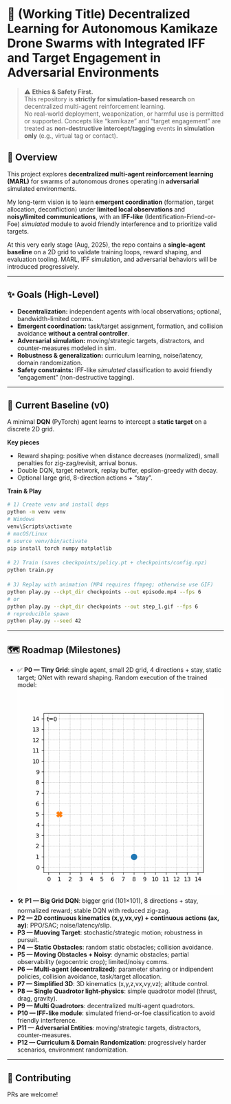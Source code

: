 # 🚀 (Working Title) Decentralized Learning for Autonomous Kamikaze Drone Swarms with Integrated IFF and Target Engagement in Adversarial Environments

> ⚠️ **Ethics & Safety First.**  
> This repository is **strictly for simulation-based research** on decentralized multi-agent reinforcement learning.  
> No real-world deployment, weaponization, or harmful use is permitted or supported. Concepts like “kamikaze” and “target engagement” are treated as **non-destructive intercept/tagging** events **in simulation only** (e.g., virtual tag or contact).

## 📌 Overview
This project explores **decentralized multi-agent reinforcement learning (MARL)** for swarms of autonomous drones operating in **adversarial** simulated environments.  

My long-term vision is to learn **emergent coordination** (formation, target allocation, deconfliction) under **limited local observations** and **noisy/limited communications**, with an **IFF-like** (Identification-Friend-or-Foe) *simulated* module to avoid friendly interference and to prioritize valid targets.

At this very early stage (Aug, 2025), the repo contains a **single-agent baseline** on a 2D grid to validate training loops, reward shaping, and evaluation tooling. MARL, IFF simulation, and adversarial behaviors will be introduced progressively.

---

## ✨ Goals (High-Level)
- **Decentralization:** independent agents with local observations; optional, bandwidth-limited comms.
- **Emergent coordination:** task/target assignment, formation, and collision avoidance **without a central controller**.
- **Adversarial simulation:** moving/strategic targets, distractors, and counter-measures modeled in sim.
- **Robustness & generalization:** curriculum learning, noise/latency, domain randomization.
- **Safety constraints:** IFF-like *simulated* classification to avoid friendly “engagement” (non-destructive tagging).

---

## 🧪 Current Baseline (v0)
A minimal **DQN** (PyTorch) agent learns to intercept a **static target** on a discrete 2D grid.

**Key pieces**
- Reward shaping: positive when distance decreases (normalized), small penalties for zig-zag/revisit, arrival bonus.
- Double DQN, target network, replay buffer, epsilon-greedy with decay.
- Optional large grid, 8-direction actions + “stay”.

**Train & Play**
```bash
# 1) Create venv and install deps
python -m venv venv
# Windows
venv\Scripts\activate
# macOS/Linux
# source venv/bin/activate
pip install torch numpy matplotlib

# 2) Train (saves checkpoints/policy.pt + checkpoints/config.npz)
python train.py

# 3) Replay with animation (MP4 requires ffmpeg; otherwise use GIF)
python play.py --ckpt_dir checkpoints --out episode.mp4 --fps 6
# or
python play.py --ckpt_dir checkpoints --out step_1.gif --fps 6
# reproducible spawn
python play.py --seed 42
```

---

## 🗺️ Roadmap (Milestones)
- ✅ **P0 — Tiny Grid**: single agent, small 2D grid, 4 directions + stay, static target; QNet with reward shaping.
Random execution of the trained model:
![Episode demo](paper/Figures/step_1.gif)
- 🛠️ **P1 — Big Grid DQN**: bigger grid (101×101), 8 directions + stay, normalized reward; stable DQN with reduced zig-zag.
- **P2 — 2D continuous kinematics (x,y,vx,vy) + continuous actions (ax, ay)**: PPO/SAC; noise/latency/slip.
- **P3 — Muoving Target**: stochastic/strategic motion; robustness in pursuit.
- **P4 — Static Obstacles**: random static obstacles; collision avoidance.
- **P5 — Moving Obstacles + Noisy**: dynamic obstacles; partial observability (egocentric crop); limited/noisy comms.
- **P6 — Multi-agent (decentralized)**: parameter sharing or indipendent policies, collision avoidance, task/target allocation.
- **P7 — Simplified 3D**: 3D kinematics (x,y,z,vx,vy,vz); altitude control.
- **P8 — Single Quadrotor light-physics**: simple quadrotor model (thrust, drag, gravity).
- **P9 — Multi Quadrotors**: decentralized multi-agent quadrotors.
- **P10 — IFF-like module**: simulated friend-or-foe classification to avoid friendly interference.
- **P11 — Adversarial Entities**: moving/strategic targets, distractors, counter-measures.
- **P12 — Curriculum & Domain Randomization**: progressively harder scenarios, environment randomization.

---

## 🤝 Contributing

PRs are welcome!